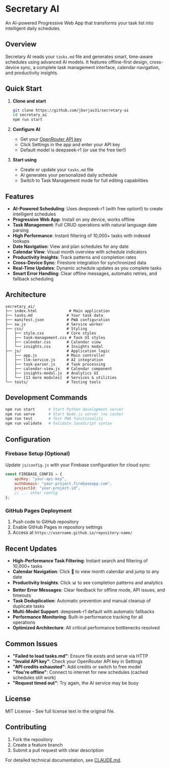 # Secretary AI

An AI-powered Progressive Web App that transforms your task list into intelligent daily schedules.

## Overview

Secretary AI reads your `tasks.md` file and generates smart, time-aware schedules using advanced AI models. It features offline-first design, cross-device sync, a complete task management interface, calendar navigation, and productivity insights.

## Quick Start

1. **Clone and start**
   ```bash
   git clone https://github.com/jborjas31/secretary-ai
   cd secretary_ai
   npm run start
   ```

2. **Configure AI**
   - Get your [OpenRouter API key](https://openrouter.ai/)
   - Click Settings in the app and enter your API key
   - Default model is deepseek-r1 (or use the free tier!)

3. **Start using**
   - Create or update your `tasks.md` file
   - AI generates your personalized daily schedule
   - Switch to Task Management mode for full editing capabilities

## Features

- **AI-Powered Scheduling**: Uses deepseek-r1 (with free option!) to create intelligent schedules
- **Progressive Web App**: Install on any device, works offline
- **Task Management**: Full CRUD operations with natural language date parsing
- **High Performance**: Instant filtering of 10,000+ tasks with indexed lookups
- **Date Navigation**: View and plan schedules for any date
- **Calendar View**: Visual month overview with schedule indicators
- **Productivity Insights**: Track patterns and completion rates
- **Cross-Device Sync**: Firestore integration for synchronized data
- **Real-Time Updates**: Dynamic schedule updates as you complete tasks
- **Smart Error Handling**: Clear offline messages, automatic retries, and fallback scheduling

## Architecture

```
secretary_ai/
├── index.html              # Main application
├── tasks.md               # Your task data
├── manifest.json          # PWA configuration
├── sw.js                  # Service worker
├── css/                   # Styling
│   ├── style.css          # Core styles
│   ├── task-management.css # Task UI styles
│   ├── calendar.css       # Calendar view
│   └── insights.css       # Insights modal
├── js/                    # Application logic
│   ├── app.js             # Main controller
│   ├── llm-service.js     # AI integration
│   ├── task-parser.js     # Task processing
│   ├── calendar-view.js   # Calendar component
│   ├── insights-modal.js  # Analytics UI
│   └── [13 more modules]  # Services & utilities
└── tests/                 # Testing tools
```

## Development Commands

```bash
npm run start      # Start Python development server
npm run serve      # Start Node.js server (no cache)
npm run test       # Test PWA functionality
npm run validate   # Validate JavaScript syntax
```

## Configuration

### Firebase Setup (Optional)
Update `js/config.js` with your Firebase configuration for cloud sync:

```javascript
const FIREBASE_CONFIG = {
    apiKey: "your-api-key",
    authDomain: "your-project.firebaseapp.com",
    projectId: "your-project-id",
    // ... other config
};
```

### GitHub Pages Deployment
1. Push code to GitHub repository
2. Enable GitHub Pages in repository settings
3. Access at `https://username.github.io/repository-name/`

## Recent Updates

- **High-Performance Task Filtering**: Instant search and filtering of 10,000+ tasks
- **Calendar Navigation**: Click 📅 to view month calendar and jump to any date
- **Productivity Insights**: Click 📊 to see completion patterns and analytics  
- **Better Error Messages**: Clear feedback for offline mode, API issues, and timeouts
- **Task Deduplication**: Automatic prevention and manual cleanup of duplicate tasks
- **Multi-Model Support**: deepseek-r1 default with automatic fallbacks
- **Performance Monitoring**: Built-in performance tracking for all operations
- **Optimized Architecture**: All critical performance bottlenecks resolved

## Common Issues

- **"Failed to load tasks.md"**: Ensure file exists and serve via HTTP
- **"Invalid API key"**: Check your OpenRouter API key in Settings
- **"API credits exhausted"**: Add credits or switch to free model
- **"You're offline"**: Connect to internet for new schedules (cached schedules still work)
- **"Request timed out"**: Try again, the AI service may be busy

## License

MIT License - See full license text in the original file.

## Contributing

1. Fork the repository
2. Create a feature branch
3. Submit a pull request with clear description

For detailed technical documentation, see [CLAUDE.md](CLAUDE.md).